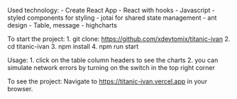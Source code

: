 Used technology:
    - Create React App
    - React with hooks
    - Javascript
    - styled components for styling
    - jotai for shared state management
    - ant design - Table, message
    - highcharts

To start the project:
    1. git clone: https://github.com/xdevtomix/titanic-ivan
    2. cd titanic-ivan
    3. npm install
    4. npm run start

Usage:
    1. click on the table column headers to see the charts
    2. you can simulate network errors by turning on the switch in the top right corner

To see the project:
    Navigate to https://titanic-ivan.vercel.app in your browser.